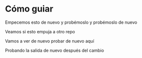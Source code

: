 # Cómo guiar

Empecemos esto de nuevo y probémoslo y probémoslo de nuevo

Veamos si esto empuja a otro repo

Vamos a ver de nuevo probar de nuevo aquí

Probando la salida de nuevo después del cambio
